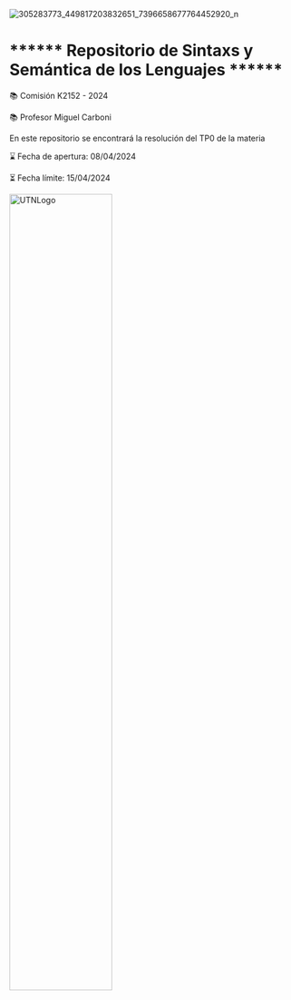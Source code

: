 ![305283773_449817203832651_7396658677764452920_n](https://github.com/CammSt/SSL/assets/56458193/901a7458-cc2b-4109-a82d-1d3ed53f65db)

<h1> ****** Repositorio de Sintaxs y Semántica de los Lenguajes ****** </h1>


<p> 📚 Comisión K2152 - 2024 </p>

<p> 📚 Profesor Miguel Carboni </p>

<p> En este repositorio se encontrará la resolución del TP0 de la materia </p>

<p> ⌛ Fecha de apertura: 08/04/2024 </p>

<p> ⏳ Fecha límite: 15/04/2024 </p>


<img src="https://scontent.faep14-3.fna.fbcdn.net/v/t39.30808-6/305283773_449817203832651_7396658677764452920_n.jpg?_nc_cat=102&ccb=1-7&_nc_sid=5f2048&_nc_ohc=fHbyfFdw9vEAb6cWGiy&_nc_ht=scontent.faep14-3.fna&oh=00_AfDYhYgm2yLa5LhhWK4CRr7SPBtEF0XlZZ0MhwV764dwvw&oe=661E1F93" alt="UTNLogo" width='60%'/>

